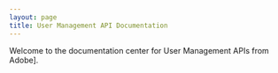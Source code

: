 ```yaml
---
layout: page
title: User Management API Documentation
---
```


Welcome to the documentation center for User Management APIs from Adobe].

